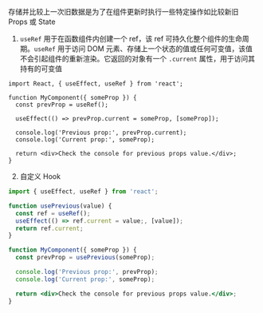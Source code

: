 存储并比较上一次旧数据是为了在组件更新时执行一些特定操作如比较新旧 Props 或 State

1. `useRef` 用于在函数组件内创建一个 ref，该 ref 可持久化整个组件的生命周期。`useRef` 用于访问 DOM 元素、存储上一个状态的值或任何可变值，该值不会引起组件的重新渲染。它返回的对象有一个 `.current` 属性，用于访问其持有的可变值

```JSX
import React, { useEffect, useRef } from 'react';

function MyComponent({ someProp }) {
  const prevProp = useRef();

  useEffect(() => prevProp.current = someProp, [someProp]); 

  console.log('Previous prop:', prevProp.current);
  console.log('Current prop:', someProp);

  return <div>Check the console for previous props value.</div>;
}

```

2. 自定义 Hook

```jsx
import { useEffect, useRef } from 'react';

function usePrevious(value) {
  const ref = useRef();
  useEffect(() => ref.current = value;, [value]); 
  return ref.current; 
}
```

```jsx
function MyComponent({ someProp }) {
  const prevProp = usePrevious(someProp);

  console.log('Previous prop:', prevProp);
  console.log('Current prop:', someProp);

  return <div>Check the console for previous props value.</div>;
}
```

